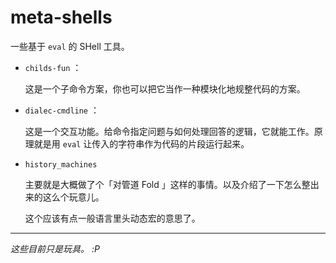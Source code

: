 # meta-shells

一些基于 `eval` 的 SHell 工具。

- `childs-fun` ：
  
  这是一个子命令方案，你也可以把它当作一种模块化地规整代码的方案。
  
- `dialec-cmdline` ：
  
  这是一个交互功能。给命令指定问题与如何处理回答的逻辑，它就能工作。原理就是用 `eval` 让传入的字符串作为代码的片段运行起来。
  
- `history_machines`
  
  主要就是大概做了个「对管道 Fold 」这样的事情。以及介绍了一下怎么整出来的这么个玩意儿。
  
  这个应该有点一般语言里头动态宏的意思了。

--------

*这些目前只是玩具。 :P*
